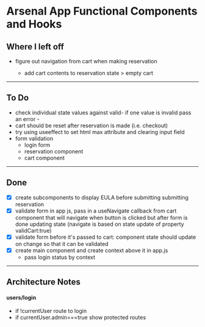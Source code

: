 # Arsenal App Functional Components and Hooks

## Where I left off
- figure out navigation from cart when making reservation

    - add cart contents to reservation state > empty cart
*** 

## To Do
- check individual state values against valid- if one value is invalid pass an error - 
- cart should be reset after reservation is made (i.e. checkout)
- try using useeffect to set html max attribute and clearing input field
- form validation
    - login form
    - reservation component
    - cart component
***

## Done
- [x] create subcomponents to display EULA before submitting submitting reservation
- [x] validate form in app js, pass in a useNavigate callback from cart component that will navigate when button is clicked but after form is done updating state (navigate is based on state update of property validCart:true)
- [x] validate form before it's passed to cart: component state should update on change so that it can be validated
- [x] create main component and create context above it in app.js
    - pass login status by context
***

## Architecture Notes

#### users/login
- if !currentUser route to login
- if currentUser.admin===true show protected routes